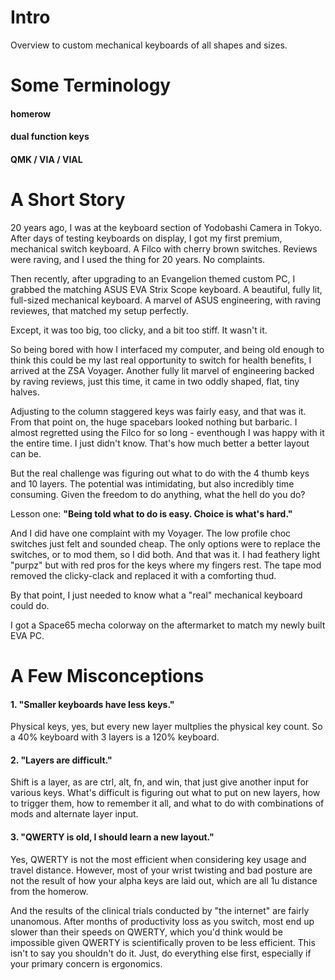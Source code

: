 # Intro
Overview to custom mechanical keyboards of all shapes and sizes.

# Some Terminology

#### homerow

#### dual function keys

#### QMK / VIA / VIAL


# A Short Story

20 years ago, I was at the keyboard section of Yodobashi Camera in Tokyo. After days of testing keyboards on display, I got my first premium, mechanical switch keyboard. A Filco with cherry brown switches. Reviews were raving, and
I used the thing for 20 years. No complaints. 

Then recently, after upgrading to an Evangelion themed custom PC, I grabbed the matching ASUS EVA Strix Scope keyboard. A beautiful, fully lit, full-sized mechanical keyboard. A marvel of ASUS engineering, with raving reviewes, that matched my setup perfectly. 

Except, it was too big, too clicky, and a bit too stiff. It wasn't it.

So being bored with how I interfaced my computer, and being old enough to think this could be my last real opportunity to switch for health benefits, I arrived at the ZSA Voyager. Another fully lit marvel of engineering backed by raving reviews, just this time, it came in two oddly shaped, flat, tiny halves.

Adjusting to the column staggered keys was fairly easy, and that was it. From that point on, the huge spacebars looked nothing but barbaric. I almost regretted using the Filco for so long - eventhough I was happy with it the entire time. I just didn't know. That's how much better a better layout can be.

But the real challenge was figuring out what to do with the 4 thumb keys and 10 layers. The potential was intimidating, but also incredibly time consuming. Given the freedom to do anything, what the hell do you do?

Lesson one: **"Being told what to do is easy. Choice is what's hard."**

And I did have one complaint with my Voyager. The low profile choc switches just felt and sounded cheap. The only options were to replace the switches, or to mod them, so I did both. And that was it. I had feathery light "purpz" but with red pros for the keys where my fingers rest. The tape mod removed the clicky-clack and replaced it with a comforting thud.

By that point, I just needed to know what a "real" mechanical keyboard could do.

I got a Space65 mecha colorway on the aftermarket to match my newly built EVA PC. 




# A Few Misconceptions

#### 1. "Smaller keyboards have less keys."

Physical keys, yes, but every new layer multplies the physical key count. So a 40% keyboard with 3 layers is a 120% keyboard.
   
#### 2. "Layers are difficult."

Shift is a layer, as are ctrl, alt, fn, and win, that just give another input for various keys. What's difficult is figuring out what to put on new layers, how to trigger them, how to remember it all, and what to do with combinations of mods and alternate layer input.
#### 3. "QWERTY is old, I should learn a new layout."

Yes, QWERTY is not the most efficient when considering key usage and travel distance. However, most of your wrist twisting and bad posture are not the result of how your alpha keys are laid out, which are all 1u distance from the homerow. 

And the results of the clinical trials conducted by "the internet" are fairly unanomous. After months of productivity loss as you switch, most end up slower than their speeds on QWERTY, which you'd think would be impossible given QWERTY is scientifically proven to be less efficient. This isn't to say you shouldn't do it. Just, do everything else first, especially if your primary concern is ergonomics.
